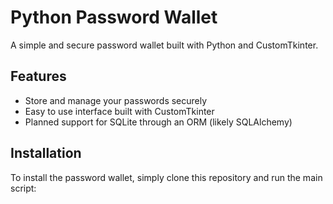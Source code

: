 # Python Password Wallet

A simple and secure password wallet built with Python and CustomTkinter.

## Features

- Store and manage your passwords securely
- Easy to use interface built with CustomTkinter
- Planned support for SQLite through an ORM (likely SQLAlchemy)

## Installation

To install the password wallet, simply clone this repository and run the main script:
